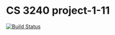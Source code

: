 # CS 3240 project-1-11

[![Build Status](https://travis-ci.com/uva-cs3240-f20/project-1-11.svg?token=D93MPjchfVqXzq7itiqP&branch=master)](https://travis-ci.com/uva-cs3240-f20/project-1-11)